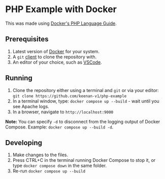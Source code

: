 # PHP Example with Docker

This was made using [Docker's PHP Language Guide](https://docs.docker.com/language/php/).

## Prerequisites
1. Latest version of [Docker](https://www.docker.com/products/docker-desktop/) for your system. 
2. A `git` [client](https://git-scm.com/downloads) to clone the repository with.
3. An editor of your choice, such as [VSCode](https://code.visualstudio.com/).

## Running
1. Clone the repository either using a terminal and `git` or via your editor: `git clone https://github.com/keenan-v1/php-example`
2. In a terminal window, type: `docker compose up --build` - wait until you see Apache logs.
3. In a browser, navigate to `http://localhost:9000`

**Note:** You can specify `-d` to disconnect from the logging output of Docker Compose. Example: `docker compose up --build -d`.

## Developing
1. Make changes to the files.
2. Press CTRL+C in the terminal running Docker Compose to stop it, or type `docker compose down` in the same folder.
3. Re-run `docker compose up --build`